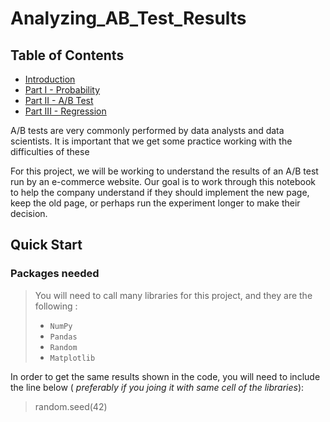 # Analyzing_AB_Test_Results

## Table of Contents
- [Introduction](#intro)
- [Part I - Probability](#probability)
- [Part II - A/B Test](#ab_test)
- [Part III - Regression](#regression)

A/B tests are very commonly performed by data analysts and data scientists.  It is important that we get some practice working with the difficulties of these 

For this project, we will be working to understand the results of an A/B test run by an e-commerce website.  Our goal is to work through this notebook to help the company understand if they should implement the new page, keep the old page, or perhaps run the experiment longer to make their decision.

## Quick Start
### Packages needed 
> You will need to call many libraries for this project, and they are the following :
> * `NumPy` 
> * `Pandas`
> * `Random`
> * `Matplotlib`

In order to get the same results shown in the code, you will need to include the line below ( *preferably if you joing it with same cell of the libraries*):
> random.seed(42)
